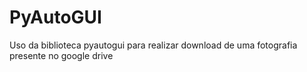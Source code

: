 # PyAutoGUI

Uso da biblioteca pyautogui para realizar download de uma fotografia presente no google drive
